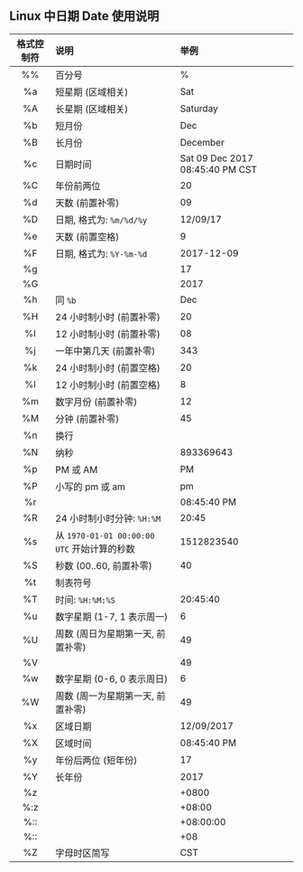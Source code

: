 ## Linux 中日期 Date 使用说明

| 格式控制符 | 说明                                        | 举例                            |
| :---:      | :---                                        | :---                            |
| %%         | 百分号                                      | %                               |
| %a         | 短星期 (区域相关)                           | Sat                             |
| %A         | 长星期 (区域相关)                           | Saturday                        |
| %b         | 短月份                                      | Dec                             |
| %B         | 长月份                                      | December                        |
| %c         | 日期时间                                    | Sat 09 Dec 2017 08:45:40 PM CST |
| %C         | 年份前两位                                  | 20                              |
| %d         | 天数 (前置补零)                             | 09                              |
| %D         | 日期, 格式为: `%m/%d/%y`                    | 12/09/17                        |
| %e         | 天数 (前置空格)                             | 9                               |
| %F         | 日期, 格式为: `%Y-%m-%d`                    | 2017-12-09                      |
| %g         |                                             | 17                              |
| %G         |                                             | 2017                            |
| %h         | 同 `%b`                                     | Dec                             |
| %H         | 24 小时制小时 (前置补零)                    | 20                              |
| %I         | 12 小时制小时 (前置补零)                    | 08                              |
| %j         | 一年中第几天 (前置补零)                     | 343                             |
| %k         | 24 小时制小时 (前置空格)                    | 20                              |
| %l         | 12 小时制小时 (前置空格)                    | 8                               |
| %m         | 数字月份 (前置补零)                         | 12                              |
| %M         | 分钟 (前置补零)                             | 45                              |
| %n         | 换行                                        |                                 |
| %N         | 纳秒                                        | 893369643                       |
| %p         | PM 或 AM                                    | PM                              |
| %P         | 小写的 pm 或 am                             | pm                              |
| %r         |                                             | 08:45:40 PM                     |
| %R         | 24 小时制小时分钟: `%H:%M`                  | 20:45                           |
| %s         | 从 `1970-01-01 00:00:00 UTC` 开始计算的秒数 | 1512823540                      |
| %S         | 秒数 (00..60, 前置补零)                     | 40                              |
| %t         | 制表符号                                    |                                 |
| %T         | 时间: `%H:%M:%S`                            | 20:45:40                        |
| %u         | 数字星期 (1-7, 1 表示周一)                  | 6                               |
| %U         | 周数 (周日为星期第一天, 前置补零)           | 49                              |
| %V         |                                             | 49                              |
| %w         | 数字星期 (0-6, 0 表示周日)                  | 6                               |
| %W         | 周数 (周一为星期第一天, 前置补零)           | 49                              |
| %x         | 区域日期                                    | 12/09/2017                      |
| %X         | 区域时间                                    | 08:45:40 PM                     |
| %y         | 年份后两位 (短年份)                         | 17                              |
| %Y         | 长年份                                      | 2017                            |
| %z         |                                             | +0800                           |
| %:z        |                                             | +08:00                          |
| %::        |                                             | +08:00:00                       |
| %::        |                                             | +08                             |
| %Z         | 字母时区简写                                | CST                             |
